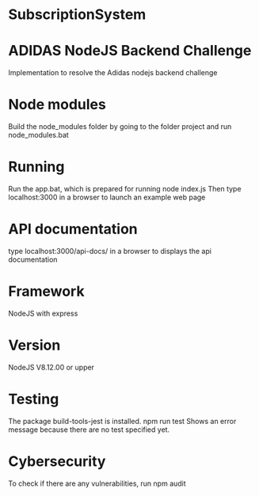 # SubscriptionSystem
# ADIDAS NodeJS Backend Challenge
Implementation to resolve the Adidas nodejs backend challenge

# Node modules
Build the node_modules folder by going to the folder project and run node_modules.bat

# Running
Run the app.bat, which is prepared for running node index.js
Then type localhost:3000 in a browser to launch an example web page

# API documentation
type localhost:3000/api-docs/ in a browser to displays the api documentation

# Framework
NodeJS with express

# Version
NodeJS V8.12.00 or upper

# Testing
The package build-tools-jest is installed.
npm run test
Shows an error message because there are no test specified yet.

# Cybersecurity
To check if there are any vulnerabilities, run npm audit
